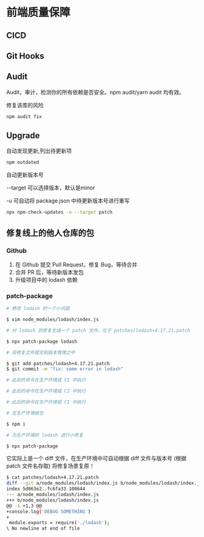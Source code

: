 # 前端质量保障

## CICD

## Git Hooks

## Audit

Audit，审计，检测你的所有依赖是否安全。npm audit/yarn audit 均有效。

修复该库的风险

```sh
npm audit fix
```

## Upgrade

自动发现更新,列出待更新项

```sh
npm outdated
```

自动更新版本号

--target 可以选择版本，默认是minor

-u 可自动将 package.json 中待更新版本号进行重写

```sh
npx npm-check-updates -u --target patch
```

## 修复线上的他人仓库的包

### Github

1. 在 Github 提交 Pull Request，修复 Bug，等待合并
2. 合并 PR 后，等待新版本发包
3. 升级项目中的 lodash 依赖

### patch-package

```sh
# 修改 lodash 的一个小问题

$ vim node_modules/lodash/index.js

# 对 lodash 的修复生成一个 patch 文件，位于 patches/lodash+4.17.21.patch

$ npx patch-package lodash

# 将修复文件提交到版本管理之中

$ git add patches/lodash+4.17.21.patch
$ git commit -m "fix: some error in lodash"

# 此后的命令在生产环境或 CI 中执行

# 此后的命令在生产环境或 CI 中执行

# 此后的命令在生产环境或 CI 中执行

# 在生产环境装包

$ npm i

# 为生产环境的 lodash 进行小修复

$ npx patch-package
```

它实际上是一个 diff 文件，在生产环境中可自动根据 diff 文件与版本号 (根据 patch 文件名存取) 将修复场景复原！

```sh
$ cat patches/lodash+4.17.21.patch
diff --git a/node_modules/lodash/index.js b/node_modules/lodash/index.js
index 5d063e2..fc6fa33 100644
--- a/node_modules/lodash/index.js
+++ b/node_modules/lodash/index.js
@@ -1 +1,3 @@
+console.log('DEBUG SOMETHING')
+
 module.exports = require('./lodash');
\ No newline at end of file
```
